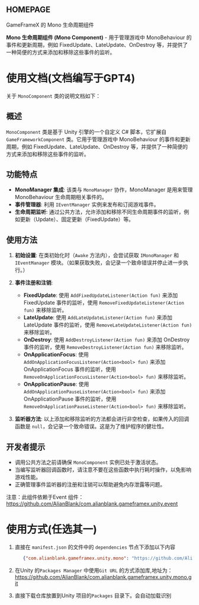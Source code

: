 ﻿## HOMEPAGE

GameFrameX 的 Mono 生命周期组件

**Mono 生命周期组件 (Mono Component)** - 用于管理游戏中 MonoBehaviour 的事件和更新周期，例如 FixedUpdate、LateUpdate、OnDestroy
等，并提供了一种简便的方式来添加和移除这些事件的监听。

# 使用文档(文档编写于GPT4)

关于 `MonoComponent` 类的说明文档如下：

## 概述

`MonoComponent` 类是基于 Unity 引擎的一个自定义 C# 脚本，它扩展自 `GameFrameworkComponent` 类。它用于管理游戏中 MonoBehaviour 的事件和更新周期，例如 FixedUpdate、LateUpdate、OnDestroy
等，并提供了一种简便的方式来添加和移除这些事件的监听。

## 功能特点

- **MonoManager 集成**: 该类与 `MonoManager` 协作，MonoManager 是用来管理 MonoBehaviour 生命周期相关事件的。
- **事件管理器**: 利用 `IEventManager` 实例来发布和订阅游戏事件。
- **生命周期监听**: 通过公共方法，允许添加和移除不同生命周期事件的监听，例如更新（Update）、固定更新（FixedUpdate）等。

## 使用方法

1. **初始设置**: 在类初始化时（`Awake` 方法内），会尝试获取 `IMonoManager` 和 `IEventManager` 模块。（如果获取失败，会记录一个致命错误并停止进一步执行。）

2. **事件注册和注销**:
    - **FixedUpdate**: 使用 `AddFixedUpdateListener(Action fun)` 来添加 FixedUpdate 事件的监听，使用 `RemoveFixedUpdateListener(Action fun)` 来移除监听。
    - **LateUpdate**: 使用 `AddLateUpdateListener(Action fun)` 来添加 LateUpdate 事件的监听，使用 `RemoveLateUpdateListener(Action fun)` 来移除监听。
    - **OnDestroy**: 使用 `AddDestroyListener(Action fun)` 来添加 OnDestroy 事件的监听，使用 `RemoveDestroyListener(Action fun)` 来移除监听。
    - **OnApplicationFocus**: 使用 `AddOnApplicationFocusListener(Action<bool> fun)` 来添加 OnApplicationFocus 事件的监听，使用 `RemoveOnApplicationFocusListener(Action<bool> fun)` 来移除监听。
    - **OnApplicationPause**: 使用 `AddOnApplicationPauseListener(Action<bool> fun)` 来添加 OnApplicationPause 事件的监听，使用 `RemoveOnApplicationPauseListener(Action<bool> fun)` 来移除监听。

3. **监听器方法**: 以上添加和移除监听的方法都会进行非空检查，如果传入的回调函数是 `null`，会记录一个致命错误。这是为了维护程序的健壮性。

## 开发者提示

- 调用公共方法之前请确保 `MonoComponent` 实例已处于激活状态。
- 当编写监听器回调函数时，请注意不要在这些函数中执行耗时操作，以免影响游戏性能。
- 正确管理事件监听器的注册和注销可以帮助避免内存泄露等问题。

注意：此组件依赖于Event 组件：https://github.com/AlianBlank/com.alianblank.gameframex.unity.event

# 使用方式(任选其一)

1. 直接在 `manifest.json` 的文件中的 `dependencies` 节点下添加以下内容
   ```json
      {"com.alianblank.gameframex.unity.mono": "https://github.com/AlianBlank/com.alianblank.gameframex.unity.mono.git"}
    ```
2. 在Unity 的`Packages Manager` 中使用`Git URL` 的方式添加库,地址为：https://github.com/AlianBlank/com.alianblank.gameframex.unity.mono.git

3. 直接下载仓库放置到Unity 项目的`Packages` 目录下。会自动加载识别